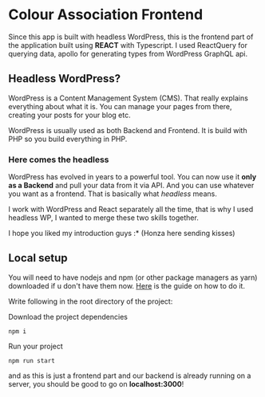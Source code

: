 # Colour Association Frontend

Since this app is built with headless WordPress, this is the frontend part of the application built using **REACT** with Typescript. I used ReactQuery for querying data, apollo for generating types from WordPress GraphQL api.

## Headless WordPress?

WordPress is a Content Management System (CMS). That really explains everything about what it is. You can manage your pages from there, creating your posts for your blog etc.

WordPress is usually used as both Backend and Frontend. It is build with PHP so you build everything in PHP.

### Here comes the headless

WordPress has evolved in years to a powerful tool. You can now use it **only as a Backend** and pull your data from it via API. And you can use whatever you want as a frontend. That is basically what _headless_ means.

I work with WordPress and React separately all the time, that is why I used headless WP, I wanted to merge these two skills together.

I hope you liked my introduction guys :\* (Honza here sending kisses)

## Local setup

You will need to have nodejs and npm (or other package managers as yarn) downloaded if u don't have them now. [Here](https://docs.npmjs.com/downloading-and-installing-node-js-and-npm) is the guide on how to do it.

Write following in the root directory of the project:

Download the project dependencies

```
npm i
```

Run your project

```
npm run start
```

and as this is just a frontend part and our backend is already running on a server, you should be good to go on **localhost:3000**!
